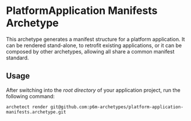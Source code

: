 # PlatformApplication Manifests Archetype

This archetype generates a manifest structure for a platform application.  It can be rendered stand-alone, to retrofit
existing applications, or it can be composed by other archetypes, allowing all share a common manifest standard.

## Usage

After switching into the _root directory_ of your application project, run the following command:

```shell
archetect render git@github.com:p6m-archetypes/platform-application-manifests.archetype.git
```
